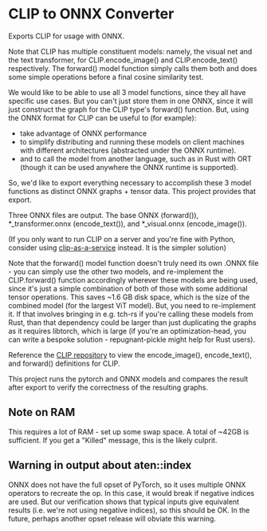 # CLIP to ONNX Converter

Exports CLIP for usage with ONNX.

Note that CLIP has multiple constituent models: namely, the visual net and the text transformer, for CLIP.encode_image() and CLIP.encode_text() respectively. The forward() model function simply calls them both and does some simple operations before a final cosine similarity test.

We would like to be able to use all 3 model functions, since they all have specific use cases.
But you can't just store them in one ONNX, since it will just construct the graph for the CLIP type's forward() function.
But, using the ONNX format for CLIP can be useful to (for example):

* take advantage of ONNX performance
* to simplify distributing and running these models on client machines with different architectures (abstracted under the ONNX runtime).
* and to call the model from another language, such as in Rust with ORT (though it can be used anywhere the ONNX runtime is supported).

So, we'd like to export everything necessary to accomplish these 3 model functions as distinct ONNX graphs + tensor data.
This project provides that export.

Three ONNX files are output. The base ONNX (forward()), *_transformer.onnx (encode_text()), and *_visual.onnx (encode_image()).

(If you only want to run CLIP on a server and you're fine with Python, consider using [clip-as-a-service](https://clip-as-service.jina.ai/index.html) instead. It is the simpler solution)

Note that the forward() model function doesn't truly need its own .ONNX file - you can simply use the other two models, and re-implement the CLIP.forward() function accordingly wherever these models are being used, since it's just a simple combination of both of those with some additional tensor operations. This saves ~1.6 GB disk space, which is the size of the combined model (for the largest ViT model). But, you need to re-implement it. If that involves bringing in e.g. tch-rs if you're calling these models from Rust, than that dependency could be larger than just duplicating the graphs as it requires libtorch, which is large (if you're an optimization-head, you can write a bespoke solution - repugnant-pickle might help for Rust users).

Reference the [CLIP repository](https://github.com/openai/CLIP) to view the encode_image(), encode_text(), and forward() definitions for CLIP.

This project runs the pytorch and ONNX models and compares the result after export to verify the correctness of the resulting graphs.

## Note on RAM

This requires a lot of RAM - set up some swap space. A total of ~42GB is sufficient. If you get a "Killed" message, this is the likely culprit.

## Warning in output about aten::index

ONNX does not have the full opset of PyTorch, so it uses multiple ONNX operators to recreate the op.
In this case, it would break if negative indices are used.
But our verification shows that typical inputs give equivalent results (i.e. we're not using negative indices), so this should be OK.
In the future, perhaps another opset release will obviate this warning.
